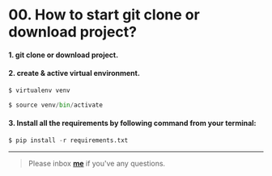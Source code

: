 # 00. How to start git clone or download project?


#### 1. git clone or download project.

#### 2. create & active virtual environment.

```python
$ virtualenv venv

$ source venv/bin/activate
```
#### 3. Install all the requirements by following command from your terminal:

```python
$ pip install -r requirements.txt
```

---


> Please inbox **[me](https://www.facebook.com/shoriot)** if you've any questions.